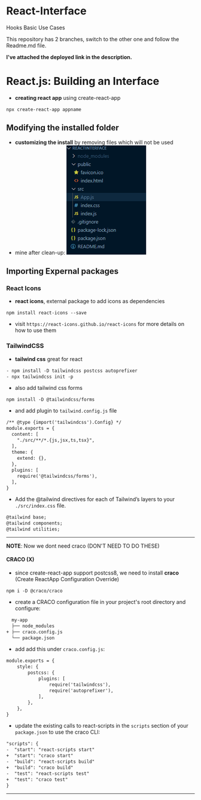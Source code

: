 # React-Interface
Hooks Basic Use Cases

This repository has 2 branches, switch to the other one and follow the Readme.md file.

**I've attached the deployed link in the description.**

# React.js: Building an Interface
- **creating react app** using create-react-app
```
npx create-react-app appname
```

## Modifying the installed folder
- **customizing the install** by removing files which will not be used
- mine after clean-up:
![file structure](./after%20customizing%20installation.png)

## Importing Expernal packages
### React Icons
- **react icons**, external package to add icons as dependencies
```
npm install react-icons --save
```
- visit `https://react-icons.github.io/react-icons` for more details on how to use them

### TailwindCSS
- **tailwind css** great for react
```
- npm install -D tailwindcss postcss autoprefixer
- npx tailwindcss init -p
```
- also add tailwind css forms
```
npm install -D @tailwindcss/forms
```
- and add plugin to `tailwind.config.js` file
```
/** @type {import('tailwindcss').Config} */
module.exports = {
  content: [
    "./src/**/*.{js,jsx,ts,tsx}",
  ],
  theme: {
    extend: {},
  },
  plugins: [
    require('@tailwindcss/forms'),
  ],
}

```
- Add the @tailwind directives for each of Tailwind’s layers to your `./src/index.css` file.
```
@tailwind base;
@tailwind components;
@tailwind utilities;
```
-----------------------------------------------------------------------------------------------------------------
**NOTE**: Now we dont need craco (DON'T NEED TO DO THESE)
#### CRACO (X)
- since create-react-app support postcss8, we need to install **craco** (Create ReactApp Configuration Override)
```
npm i -D @craco/craco
```
- create a CRACO configuration file in your project's root directory and configure:
```
  my-app
  ├── node_modules
+ ├── craco.config.js
  └── package.json
```
- add add this under `craco.config.js`:
```
module.exports = {
    style: {
        postcss: {
            plugins: [
                require('tailwindcss'),
                require('autoprefixer'),
            ],
        },
    },
}
```
- update the existing calls to react-scripts in the `scripts` section of your `package.json` to use the craco CLI:
```
"scripts": {
-  "start": "react-scripts start"
+  "start": "craco start"
-  "build": "react-scripts build"
+  "build": "craco build"
-  "test": "react-scripts test"
+  "test": "craco test"
}
```
-----------------------------------------------------------------------------------------------------------------
